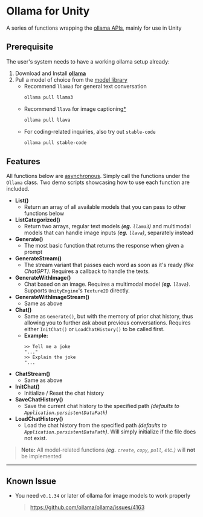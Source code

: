 ﻿# Ollama for Unity
A series of functions wrapping the [ollama APIs](https://github.com/ollama/ollama/blob/main/docs/api.md), mainly for use in Unity

## Prerequisite
The user's system needs to have a working ollama setup already:

1. Download and Install [**ollama**](https://ollama.com/)
2. Pull a model of choice from the [model library](https://ollama.com/library)
    - Recommend `llama3` for general text conversation
        ```bash
        ollama pull llama3
        ```
    - Recommend `llava` for image captioning[*](#known-issue)
        ```bash
        ollama pull llava
        ```
    - For coding-related inquiries, also try out `stable-code`
        ```bash
        ollama pull stable-code
        ```

## Features
All functions below are [asynchronous](https://learn.microsoft.com/en-us/dotnet/csharp/language-reference/keywords/async). Simply call the functions under the `Ollama` class. Two demo scripts showcasing how to use each function are included.

- **List()**
    - Return an array of all available models that you can pass to other functions below
- **ListCategorized()**
    - Return two arrays, regular text models *(**eg.** `llama3`)* and multimodal models that can handle image inputs *(**eg.** `llava`)*, separately instead
- **Generate()**
    - The most basic function that returns the response when given a prompt
- **GenerateStream()**
    - The stream variant that passes each word as soon as it's ready *(like ChatGPT)*. Requires a callback to handle the texts.
- **GenerateWithImage()**
    - Chat based on an image. Requires a multimodal model *(**eg.** `llava`)*. Supports `UnityEngine`'s `Texture2D` directly.
- **GenerateWithImageStream()**
    - Same as above
- **Chat()**
    - Same as `Generate()`, but with the memory of prior chat history, thus allowing you to further ask about previous conversations. Requires either `InitChat()` or `LoadChatHistory()` to be called first.
    - **Example:**
        ```
        >> Tell me a joke
        "..."
        >> Explain the joke
        "...
        ```
- **ChatStream()**
    - Same as above
- **InitChat()**
    - Initialize / Reset the chat history
- **SaveChatHistory()**
    - Save the current chat history to the specified path *(defaults to `Application.persistentDataPath`)*
- **LoadChatHistory()**
    - Load the chat history from the specified path *(defaults to `Application.persistentDataPath`)*. Will simply initialize if the file does not exist.

> **Note:** All model-related functions *(**eg.** `create`, `copy`, `pull`, etc.)* will **not** be implemented

<hr>

## Known Issue
- You need `v0.1.34` or later of ollama for image models to work properly
    > https://github.com/ollama/ollama/issues/4163
